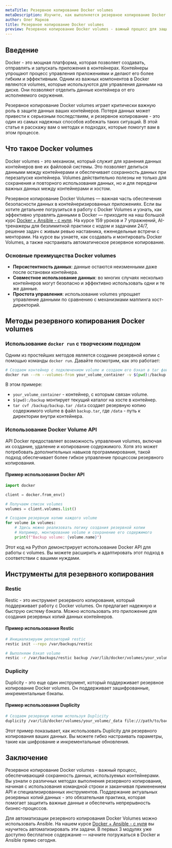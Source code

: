 ```yaml
---
metaTitle: Резервное копирование Docker volumes
metaDescription: Изучите, как выполняется резервное копирование Docker volumes для защиты данных контейнеров, узнайте основные методы и примеры реализации
author: Олег Марков
title: Резервное копирование Docker volumes
preview: Резервное копирование Docker volumes - важный процесс для защиты данных контейнеров. Узнайте о доступных методах и их реализации в коде
---
```


## Введение

Docker - это мощная платформа, которая позволяет создавать, отправлять и запускать приложения в контейнерах. Контейнеры упрощают процесс управления приложениями и делают его более гибким и эффективным. Одним из важных компонентов в Docker являются volumes, которые используются для управления данными на диске. Они позволяют отделить данные контейнера от его исполняемого окружения.

Резервное копирование Docker volumes играет критически важную роль в защите данных ваших контейнеров. Потеря данных может привести к серьезным последствиям, и резервное копирование - это один из самых надежных способов избежать таких ситуаций. В этой статье я расскажу вам о методах и подходах, которые помогут вам в этом процессе.

## Что такое Docker volumes

Docker volumes - это механизм, который служит для хранения данных контейнеров вне их файловой системы. Это позволяет делиться данными между контейнерами и обеспечивает сохранность данных при перезапуске контейнера. Volumes действительно полезны не только для сохранения и повторного использования данных, но и для передачи важных данных между контейнерами и хостом.

Резервное копирование Docker Volumes — важная часть обеспечения безопасности данных в контейнеризированных приложениях. Если вы хотите детальнее погрузиться в работу с Docker Volumes и узнать, как эффективно управлять данными в Docker — приходите на наш большой курс [Docker + Ansible - с нуля](https://purpleschool.ru/course/docker). На курсе 159 уроков и 7 упражнений, AI-тренажеры для безлимитной практики с кодом и задачами 24/7, решение задач с живым ревью наставника, еженедельные встречи с менторами. На курсе вы узнаете, как создавать и монтировать Docker Volumes, а также настраивать автоматическое резервное копирование.

### Основные преимущества Docker volumes

- **Персистентность данных**: данные остаются неизменными даже после остановки контейнера.
- **Совместное использование данных**: во многих случаях несколько контейнеров могут безопасно и эффективно использовать одни и те же данные.
- **Простота управления**: использование volumes упрощает управление данными по сравнению с механизмами маппинга хост-директорий.

## Методы резервного копирования Docker volumes

### Использование `docker run` с творческим подходом

Одним из простейших методов является создание резервной копии с помощью команды `docker run`. Давайте посмотрим, как это работает:

```bash
# Создаем контейнер с подключением volume и создаем его бэкап в tar файл
docker run --rm --volumes-from your_volume_container -v $(pwd):/backup busybox tar cvf /backup/backup.tar /data
```

В этом примере:
- `your_volume_container` - контейнер, с которым связан volume.
- `$(pwd):/backup` монтирует текущий каталог на хосте в контейнер.
- `tar cvf /backup/backup.tar /data` создает резервную копию содержимого volume в файл `backup.tar`, где `/data` - путь к директории внутри контейнера.

### Использование Docker Volume API

API Docker предоставляет возможность управления volumes, включая их создание, удаление и копирование содержимого. Хотя это может потребовать дополнительных навыков программирования, такой подход обеспечивает более гибкое управление процессом резервного копирования.

#### Пример использования Docker API

```python
import docker

client = docker.from_env()

# Получаем список volumes
volumes = client.volumes.list()

# Создаем резервную копию каждого volume
for volume in volumes:
    # Здесь можно реализовать логику создания резервной копии
    # Например, монтирование volume и сохранение его содержимого
    print(f"Backup volume: {volume.name}")
```

Этот код на Python демонстрирует использование Docker API для работы с volumes. Вы можете расширить и адаптировать этот подход в соответствии с вашими нуждами.

## Инструменты для резервного копирования

### Restic

Restic - это инструмент резервного копирования, который поддерживает работу с Docker volumes. Он предлагает надежную и быструю систему бэкапа. Можно использовать это приложение для создания резервных копий данных контейнеров.

#### Пример использования Restic

```bash
# Инициализируем репозиторий restic
restic init --repo /var/backups/restic

# Выполняем бэкап volume
restic -r /var/backups/restic backup /var/lib/docker/volumes/your_volume/_data
```

### Duplicity

Duplicity - это еще один инструмент, который поддерживает резервное копирование Docker volumes. Он поддерживает зашифрованные, инкрементальные бэкапы.

#### Пример использования Duplicity

```bash
# Создаем резервную копию используя Duplicity
duplicity /var/lib/docker/volumes/your_volume/_data file:///path/to/backup
```

Этот пример показывает, как использовать Duplicity для резервного копирования ваших данных. Вы можете гибко настраивать параметры, такие как шифрование и инкрементальные обновления.

## Заключение

Резервное копирование Docker volumes - важный процесс, обеспечивающий сохранность данных, используемых контейнерами. Вы узнали о различных методах выполнения резервного копирования, начиная с использования командной строки и заканчивая применением API и специализированных инструментов. Поддержание актуальных резервных копий данных - это обязательная практика, которая помогает защитить важные данные и обеспечить непрерывность бизнес-процессов.

Для автоматизации резервного копирования Docker Volumes можно использовать Ansible. На нашем курсе [Docker + Ansible - с нуля](https://purpleschool.ru/course/docker) вы научитесь автоматизировать эти задачи. В первых 3 модулях уже доступно бесплатное содержание — начните погружаться в Docker и Ansible прямо сегодня.
